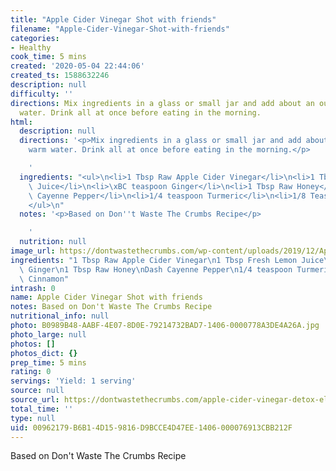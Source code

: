 ```yaml
---
title: "Apple Cider Vinegar Shot with friends"
filename: "Apple-Cider-Vinegar-Shot-with-friends"
categories:
- Healthy
cook_time: 5 mins
created: '2020-05-04 22:44:06'
created_ts: 1588632246
description: null
difficulty: ''
directions: Mix ingredients in a glass or small jar and add about an ounce of warm
  water. Drink all at once before eating in the morning.
html:
  description: null
  directions: '<p>Mix ingredients in a glass or small jar and add about an ounce of
    warm water. Drink all at once before eating in the morning.</p>

    '
  ingredients: "<ul>\n<li>1 Tbsp Raw Apple Cider Vinegar</li>\n<li>1 Tbsp Fresh Lemon\
    \ Juice</li>\n<li>\xBC teaspoon Ginger</li>\n<li>1 Tbsp Raw Honey</li>\n<li>Dash\
    \ Cayenne Pepper</li>\n<li>1/4 teaspoon Turmeric</li>\n<li>1/8 Teaspoon Cinnamon</li>\n\
    </ul>\n"
  notes: '<p>Based on Don''t Waste The Crumbs Recipe</p>

    '
  nutrition: null
image_url: https://dontwastethecrumbs.com/wp-content/uploads/2019/12/Apple-Cider-Vinegar-Detox-Cover-100x133.jpg
ingredients: "1 Tbsp Raw Apple Cider Vinegar\n1 Tbsp Fresh Lemon Juice\n\xBC teaspoon\
  \ Ginger\n1 Tbsp Raw Honey\nDash Cayenne Pepper\n1/4 teaspoon Turmeric\n1/8 Teaspoon\
  \ Cinnamon"
intrash: 0
name: Apple Cider Vinegar Shot with friends
notes: Based on Don't Waste The Crumbs Recipe
nutritional_info: null
photo: B0989B48-AABF-4E07-8D0E-79214732BAD7-1406-0000778A3DE4A26A.jpg
photo_large: null
photos: []
photos_dict: {}
prep_time: 5 mins
rating: 0
servings: 'Yield: 1 serving'
source: null
source_url: https://dontwastethecrumbs.com/apple-cider-vinegar-detox-elixir/
total_time: ''
type: null
uid: 00962179-B6B1-4D15-9816-D9BCCE4D47EE-1406-000076913CBB212F
---
```

Based on Don't Waste The Crumbs Recipe
